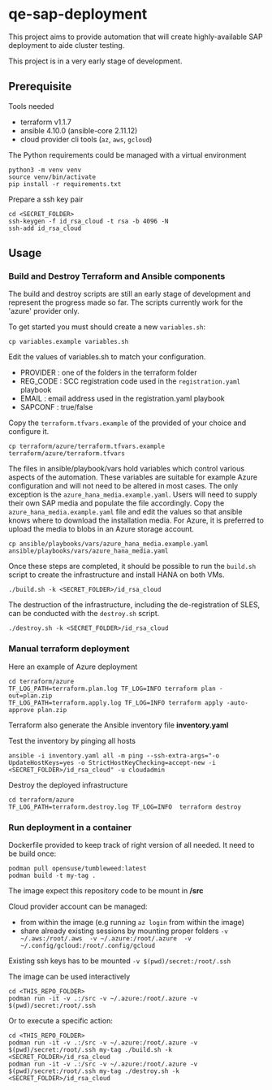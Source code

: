 # qe-sap-deployment

This project aims to provide automation that will create highly-available SAP deployment to aide cluster testing.

This project is in a very early stage of development.

## Prerequisite

Tools needed

* terraform v1.1.7
* ansible 4.10.0 (ansible-core 2.11.12)
* cloud provider cli tools (`az`, `aws`, `gcloud`)

The Python requirements could be managed with a virtual environment

```shell
python3 -m venv venv
source venv/bin/activate
pip install -r requirements.txt
```

Prepare a ssh key pair

```shell
cd <SECRET_FOLDER> 
ssh-keygen -f id_rsa_cloud -t rsa -b 4096 -N
ssh-add id_rsa_cloud
```

## Usage

### Build and Destroy Terraform and Ansible components

The build and destroy scripts are still an early stage of development and represent the progress made so far.
The scripts currently work for the 'azure' provider only.

To get started you must should create a new `variables.sh`:

```shell
cp variables.example variables.sh
```

Edit the values of variables.sh to match your configuration.

* PROVIDER : one of the folders in the terraform folder
* REG_CODE : SCC registration code used in the `registration.yaml` playbook
* EMAIL : email address used in the registration.yaml playbook
* SAPCONF : true/false

Copy the `terraform.tfvars.example` of the provided of your choice and configure it.

```shell
cp terraform/azure/terraform.tfvars.example terraform/azure/terraform.tfvars
```

The files in ansible/playbook/vars hold variables which control various aspects of the automation.
These variables are suitable for example Azure configuration and will not need to be altered in most cases.
The only exception is the `azure_hana_media.example.yaml`. Users will need to supply their own SAP media and populate the file accordingly.
Copy the `azure_hana_media.example.yaml` file and edit the values so that ansible knows where to download the installation media.
For Azure, it is preferred to upload the media to blobs in an Azure storage account.

```shell
cp ansible/playbooks/vars/azure_hana_media.example.yaml ansible/playbooks/vars/azure_hana_media.yaml
```

Once these steps are completed, it should be possible to run the `build.sh` script to create the infrastructure and install HANA on both VMs.

```shell
./build.sh -k <SECRET_FOLDER>/id_rsa_cloud
```

The destruction of the infrastructure, including the de-registration of SLES, can be conducted with the `destroy.sh` script.

```shell
./destroy.sh -k <SECRET_FOLDER>/id_rsa_cloud
```

### Manual terraform deployment

Here an example of Azure deployment

```shell
cd terraform/azure
TF_LOG_PATH=terraform.plan.log TF_LOG=INFO terraform plan -out=plan.zip
TF_LOG_PATH=terraform.apply.log TF_LOG=INFO terraform apply -auto-approve plan.zip
```

Terraform also generate the Ansible inventory file **inventory.yaml**

Test the inventory by pinging all hosts

```shell
ansible -i inventory.yaml all -m ping --ssh-extra-args="-o UpdateHostKeys=yes -o StrictHostKeyChecking=accept-new -i <SECRET_FOLDER>/id_rsa_cloud" -u cloudadmin
```

Destroy the deployed infrastructure

```shell
cd terraform/azure
TF_LOG_PATH=terraform.destroy.log TF_LOG=INFO  terraform destroy
```

### Run deployment in a container

Dockerfile provided to keep track of right version of all needed. It need to be build once:

```shell
podman pull opensuse/tumbleweed:latest
podman build -t my-tag .
```

The image expect this repository code to be mount in **/src**

Cloud provider account can be managed:

* from within the image (e.g running `az login` from within the image)
* share already existing sessions by mounting proper folders `-v ~/.aws:/root/.aws  -v ~/.azure:/root/.azure  -v ~/.config/gcloud:/root/.config/gcloud`

Existing ssh keys has to be mounted `-v $(pwd)/secret:/root/.ssh`

The image can be used interactively

```shell
cd <THIS_REPO_FOLDER>
podman run -it -v .:/src -v ~/.azure:/root/.azure -v $(pwd)/secret:/root/.ssh
```

Or to execute a specific action:

```shell
cd <THIS_REPO_FOLDER>
podman run -it -v .:/src -v ~/.azure:/root/.azure -v $(pwd)/secret:/root/.ssh my-tag ./build.sh -k <SECRET_FOLDER>/id_rsa_cloud
podman run -it -v .:/src -v ~/.azure:/root/.azure -v $(pwd)/secret:/root/.ssh my-tag ./destroy.sh -k <SECRET_FOLDER>/id_rsa_cloud
```
